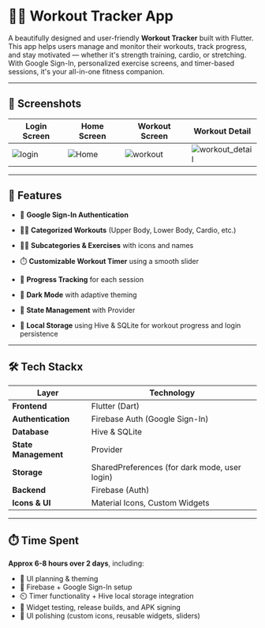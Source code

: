 # 🏋️‍♂️ Workout Tracker App

A beautifully designed and user-friendly **Workout Tracker** built with Flutter. This app helps users manage and monitor their workouts, track progress, and stay motivated — whether it's strength training, cardio, or stretching. With Google Sign-In, personalized exercise screens, and timer-based sessions, it's your all-in-one fitness companion.

---

## 📱 Screenshots

| Login Screen | Home Screen | Workout Screen | Workout Detail |
|--------------|-------------|----------------|----------------|
| ![login](https://github.com/user-attachments/assets/255a7834-7398-47b9-8a36-76686593674a) | ![Home](https://github.com/user-attachments/assets/300767fa-7117-499a-ad9b-268a42c95971) | ![workout](https://github.com/user-attachments/assets/d1f439c8-d9d6-4932-b399-6ea8c2cf735a) |![workout_detail](https://github.com/user-attachments/assets/055dc493-3d42-4937-8deb-ff9bc5ab80be)|

---

## 🚀 Features

- 🔐 **Google Sign-In Authentication**
- 🏃‍♀️ **Categorized Workouts** (Upper Body, Lower Body, Cardio, etc.)
- 🧘‍♂️ **Subcategories & Exercises** with icons and names
- ⏱️ **Customizable Workout Timer** using a smooth slider
- 🎯 **Progress Tracking** for each session
- 🌙 **Dark Mode** with adaptive theming
- 🧠 **State Management** with Provider

- 💾 **Local Storage** using Hive & SQLite for workout progress and login persistence

---

## 🛠️ Tech Stackx



| Layer | Technology |
|-------|------------|
| **Frontend** | Flutter (Dart) |
| **Authentication** | Firebase Auth (Google Sign-In) |
| **Database** | Hive & SQLite |
| **State Management** | Provider |
| **Storage** | SharedPreferences (for dark mode, user login) |
| **Backend** | Firebase (Auth) |
| **Icons & UI** | Material Icons, Custom Widgets |

---

## ⏱️ Time Spent

**Approx 6-8 hours over 2 days**, including:

- 🧠 UI planning & theming  
- 🔐 Firebase + Google Sign-In setup  
- ⏲️ Timer functionality + Hive local storage integration  
- 🧪 Widget testing, release builds, and APK signing  
- 🎨 UI polishing (custom icons, reusable widgets, sliders)  
